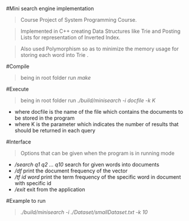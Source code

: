 #Mini search engine implementation

>Course Project of System Programming Course.

>Implemented in C++ creating Data Structures like Trie and Posting Lists for
representation of Inverted Index.

>Also used Polymorphism so as to minimize the memory usage for storing each
word into Trie .

#Compile

> being in root folder run *make*

#Execute

>being in root folder run *./build/minisearch -i docfile -k K*
- where docfile is the name of the file which contains the documents to be
    stored in the program
- where K is the parameter which indicates the number of results that should
    be returned in each query

#Interface

>Options that can be given when the program is in running mode
- */search q1 q2 ... q10*
    search for given words into documents
- */df*
    print the document frequency of the vector
- */tf id word*
    print the term frequency of the specific word in document with
    specific id
- */exit*
    exit from the application

#Example to run

>*./build/minisearch -i ./Dataset/smallDataset.txt -k 10*

